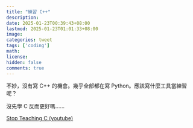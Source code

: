 ```yaml
---
title: "練習 C++"
description: 
date: 2025-01-23T00:39:43+08:00
lastmod: 2025-01-23T01:01:33+08:00
image: 
categories: tweet
tags: ['coding']
math: 
license: 
hidden: false
comments: true
---
```


不妙，沒有寫 C++ 的機會。幾乎全部都在寫 Python。應該寫什麼工具當練習呢？

沒先學 C 反而更好嗎……

[Stop Teaching C (youtube)](https://www.youtube.com/watch?v=YnWhqhNdYyk)

